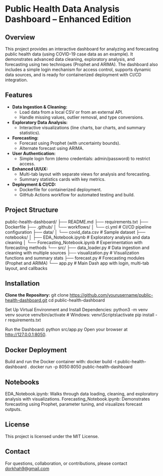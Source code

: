# Public Health Data Analysis Dashboard – Enhanced Edition

## Overview
This project provides an interactive dashboard for analyzing and forecasting public health data (using COVID-19 case data as an example). It demonstrates advanced data cleaning, exploratory analysis, and forecasting using two techniques (Prophet and ARIMA). The dashboard also includes a simple login mechanism for access control, supports dynamic data sources, and is ready for containerized deployment with CI/CD integration.

## Features
- **Data Ingestion & Cleaning:**  
  - Load data from a local CSV or from an external API.
  - Handle missing values, outlier removal, and type conversions.
- **Exploratory Data Analysis:**  
  - Interactive visualizations (line charts, bar charts, and summary statistics).
- **Forecasting:**  
  - Forecast using Prophet (with uncertainty bounds).
  - Alternate forecast using ARIMA.
- **User Authentication:**  
  - Simple login form (demo credentials: admin/password) to restrict access.
- **Enhanced UI/UX:**  
  - Multi-tab layout with separate views for analysis and forecasting.
  - Summary statistics cards with key metrics.
- **Deployment & CI/CD:**  
  - Dockerfile for containerized deployment.
  - GitHub Actions workflow for automated testing and build.

## Project Structure
public-health-dashboard/ ├── README.md ├── requirements.txt ├── Dockerfile ├── .github/ │ └── workflows/ │ └── ci.yml # CI/CD pipeline configuration ├── data/ │ └── covid_data.csv # Sample dataset ├── notebooks/ │ ├── EDA_Notebook.ipynb # Exploratory analysis and data cleaning │ └── Forecasting_Notebook.ipynb # Experimentation with forecasting methods └── src/ ├── data_loader.py # Data ingestion and cleaning with multiple sources ├── visualization.py # Visualization functions and summary stats ├── forecast.py # Forecasting modules (Prophet and ARIMA) └── app.py # Main Dash app with login, multi-tab layout, and callbacks

## Installation
**Clone the Repository:**
   git clone https://github.com/yourusername/public-health-dashboard.git
   cd public-health-dashboard

Set Up Virtual Environment and Install Dependencies:
   python3 -m venv venv
   source venv/bin/activate   # Windows: venv\Scripts\activate
   pip install -r requirements.txt

Run the Dashboard:
   python src/app.py
   Open your browser at http://127.0.0.1:8050.

## Docker Deployment
Build and run the Docker container with:
   docker build -t public-health-dashboard .
   docker run -p 8050:8050 public-health-dashboard

## Notebooks
EDA_Notebook.ipynb: Walks through data loading, cleaning, and exploratory analysis with visualizations.
Forecasting_Notebook.ipynb: Demonstrates forecasting using Prophet, parameter tuning, and visualizes forecast outputs.

## License
This project is licensed under the MIT License.

## Contact
For questions, collaboration, or contributions, please contact dorkhah9@gmail.com